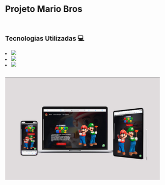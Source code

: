 <h1> Projeto Mario Bros </h1>
<br>
<h2> Tecnologias Utilizadas 💻 </h2>
<p>
  <strong>
    <li>
<img src="https://img.shields.io/badge/HTML5-E34F26?style=for-the-badge&logo=html5&logoColor=white">
      <br><li>
<img src="https://img.shields.io/badge/CSS3-1572B6?style=for-the-badge&logo=css3&logoColor=white">
  <br><li>
<img src="https://img.shields.io/badge/JavaScript-323330?style=for-the-badge&logo=javascript&logoColor=F7DF1E">
</p>
</strong>
</li>
<br>
<img src="https://github.com/BrunnoCaramelo/Mario-Bros/blob/main/assets/Mokup%20Mario%20copy.jpg?raw=true"/>




